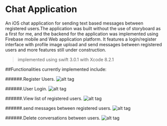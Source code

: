 # Chat Application
An iOS chat application for sending text based messages between registered users.The application was built without the use of storyboard
as a first for me, and the backend for the application was implemented using Firebase mobile and Web application platform. It features a
login/register interface with profile image upload and send messages between registered users and more features still under construction.

> implemented using swift 3.0.1 with Xcode 8.2.1

##Functionalities currently implemented include:

######.Register Users.
![alt tag](https://s20.postimg.org/b2uhvtxst/Simulator_Screen_Shot_Dec_27_2016_4_06_09_AM.png)

######.User Login.
![alt tag](https://s20.postimg.org/tjowmndr1/Simulator_Screen_Shot_Dec_27_2016_4_06_43_AM.png)

######.View list of registered users.
![alt tag](https://s20.postimg.org/nzcfc0evx/Simulator_Screen_Shot_Dec_27_2016_6_38_21_AM.png)

######.send messages between registered users.
![alt tag](https://s20.postimg.org/w3kjgr1b1/Simulator_Screen_Shot_Dec_27_2016_6_38_06_AM.png)

######.Delete conversations between users.
![alt tag](https://s20.postimg.org/e4la5saxp/Simulator_Screen_Shot_Dec_29_2016_12_44_45_PM.png)

